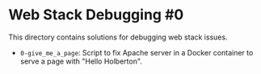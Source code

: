 # Web Stack Debugging #0

This directory contains solutions for debugging web stack issues.

- `0-give_me_a_page`: Script to fix Apache server in a Docker container to serve a page with "Hello Holberton". 
